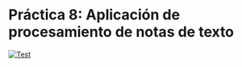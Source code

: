 # Práctica 8: Aplicación de procesamiento de notas de texto
[![Test](https://github.com/ULL-ESIT-INF-DSI-2021/ull-esit-inf-dsi-20-21-prct08-filesystem-notes-app-sergiolbd/actions/workflows/node.js.yml/badge.svg?branch=master)](https://github.com/ULL-ESIT-INF-DSI-2021/ull-esit-inf-dsi-20-21-prct08-filesystem-notes-app-sergiolbd/actions/workflows/node.js.yml)
<p>


</p>


